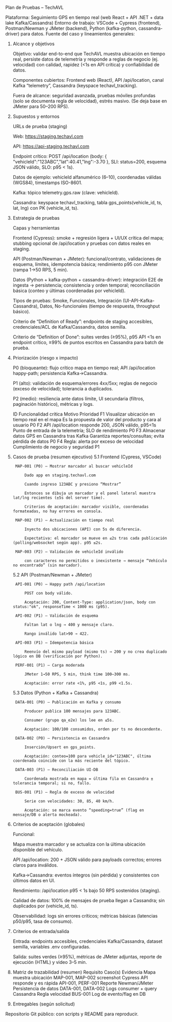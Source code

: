 Plan de Pruebas – TechAVL

Plataforma: Seguimiento GPS en tiempo real (web React + API .NET + data lake Kafka/Cassandra)
Entorno de trabajo: VSCode + Cypress (frontend), Postman/Newman y JMeter (backend), Python (kafka-python, cassandra-driver) para datos.
Fuente del caso y lineamientos generales:

1) Alcance y objetivos

    Objetivo: validar end-to-end que TechAVL muestra ubicación en tiempo real, persiste datos de telemetría y responde a reglas de negocio (ej. velocidad) con calidad, rapidez (<1s en API crítica) y confiabilidad de datos.

    Componentes cubiertos: Frontend web (React), API /api/location, canal Kafka “telemetry”, Cassandra (keyspace techavl_tracking).

    Fuera de alcance: seguridad avanzada, pruebas móviles profundas (solo se documenta regla de velocidad), estrés masivo. (Se deja base en JMeter para 50–200 RPS).

2) Supuestos y entornos

    URLs de prueba (staging)

    Web: https://staging.techavl.com

    API: https://api-staging.techavl.com

    Endpoint crítico: POST /api/location (body: { "vehicleId":"123ABC","lat":40.41,"lng":-3.70 }, SLI: status=200, esquema JSON válido, SLO: p95 < 1s).

    Datos de ejemplo: vehicleId alfanumérico (6–10), coordenadas válidas (WGS84), timestamps ISO-8601.

    Kafka: tópico telemetry.gps.raw (clave: vehicleId).

    Cassandra: keyspace techavl_tracking, tabla gps_points(vehicle_id, ts, lat, lng) con PK (vehicle_id, ts).

3) Estrategia de pruebas

    Capas y herramientas

    Frontend (Cypress): smoke + regresión ligera + UI/UX crítica del mapa; stubbing opcional de /api/location y pruebas con datos reales en staging.

    API (Postman/Newman + JMeter): funcional/contrato, validaciones de esquema, límites, idempotencia básica; rendimiento p95 con JMeter (rampa 1→50 RPS, 5 min).

    Datos (Python + kafka-python + cassandra-driver): integración E2E de ingesta → persistencia; consistencia y orden temporal; reconciliación básica (conteo y últimas coordenadas por vehicleId).

    Tipos de pruebas: Smoke, Funcionales, Integración (UI-API-Kafka-Cassandra), Datos, No-funcionales (tiempo de respuesta, throughput básico).

    Criterio de “Definition of Ready”: endpoints de staging accesibles, credenciales/ACL de Kafka/Cassandra, datos semilla.

    Criterio de “Definition of Done”: suites verdes (≥95%), p95 API <1s en endpoint crítico, ≥99% de puntos escritos en Cassandra para batch de prueba.

4) Priorización (riesgo x impacto)

    P0 (bloqueante): flujo crítico mapa en tiempo real; API /api/location happy-path; persistencia Kafka→Cassandra.

    P1 (alto): validación de esquema/errores 4xx/5xx; reglas de negocio (exceso de velocidad); tolerancia a duplicados.

    P2 (medio): resiliencia ante datos límite, UI secundaria (filtros, paginación histórico), métricas y logs.

    ID	Funcionalidad crítica	                                Motivo	                                                    Prioridad
    F1	Visualizar ubicación en tiempo real en el mapa	        Es la propuesta de valor del producto y cara al usuario    	P0
    F2	API /api/location responde 200, JSON válido, p95<1s	    Punto de entrada de la telemetría; SLO de rendimiento	    P0
    F3	Almacenar datos GPS en Cassandra tras Kafka	            Garantiza reportes/consultas; evita pérdida de datos	    P0
    F4	Regla: alerta por exceso de velocidad	                Cumplimiento de negocio y seguridad	                        P1



5) Casos de prueba (resumen ejecutivo)
    5.1 Frontend (Cypress, VSCode)

        MAP-001 (P0) – Mostrar marcador al buscar vehicleId

            Dado app en staging.techavl.com

            Cuando ingreso 123ABC y presiono “Mostrar”

            Entonces se dibuja un marcador y el panel lateral muestra lat/lng recientes (±5s del server time).

            Criterios de aceptación: marcador visible, coordenadas formateadas, no hay errores en consola.

        MAP-002 (P1) – Actualización en tiempo real

            Inyecto dos ubicaciones (API) con 5s de diferencia.

            Expectativa: el marcador se mueve en ≤2s tras cada publicación (polling/websocket según app). p95 ≤2s.

        MAP-003 (P2) – Validación de vehicleId inválido

            con caracteres no permitidos o inexistente → mensaje “Vehículo no encontrado” (sin marcador).

    5.2 API (Postman/Newman + JMeter)

        API-001 (P0) – Happy path /api/location

            POST con body válido.

            Aceptación: 200, Content-Type: application/json, body con status:"ok", responseTime < 1000 ms (p95).

        API-002 (P1) – Validación de esquema

            Faltan lat o lng → 400 y mensaje claro.

            Rango inválido lat>90 → 422.

        API-003 (P1) – Idempotencia básica

            Reenvío del mismo payload (mismo ts) → 200 y no crea duplicado lógico en DB (verificación por Python).

        PERF-001 (P1) – Carga moderada

            JMeter 1→50 RPS, 5 min, think time 100–300 ms.

            Aceptación: error rate <1%, p95 <1s, p99 <1.5s.

    5.3 Datos (Python + Kafka + Cassandra)

        DATA-001 (P0) – Publicación en Kafka y consumo

            Producer publica 100 mensajes para 123ABC.

            Consumer (grupo qa_e2e) los lee en ≤5s.

            Aceptación: 100/100 consumidos, orden por ts no descendente.

        DATA-002 (P0) – Persistencia en Cassandra

            Inserción/Upsert en gps_points.

            Aceptación: conteo=100 para vehicle_id="123ABC", última coordenada coincide con la más reciente del tópico.

        DATA-003 (P1) – Reconciliación UI-DB

            Coordenada mostrada en mapa = última fila en Cassandra ± tolerancia temporal; si no, fallo.

        BUS-001 (P1) – Regla de exceso de velocidad

            Serie con velocidades: 30, 85, 40 km/h.

            Aceptación: se marca evento “speeding=true” (flag en mensaje/DB o alerta mockeada).

            

6) Criterios de aceptación (globales)

    Funcional:

    Mapa muestra marcador y se actualiza con la última ubicación disponible del vehículo.

    API /api/location: 200 + JSON válido para payloads correctos; errores claros para inválidos.

    Kafka→Cassandra: eventos íntegros (sin pérdida) y consistentes con últimos datos en UI.

    Rendimiento: /api/location p95 < 1s bajo 50 RPS sostenidos (staging).

    Calidad de datos: 100% de mensajes de prueba llegan a Cassandra; sin duplicados por (vehicle_id, ts).

    Observabilidad: logs sin errores críticos; métricas básicas (latencias p50/p95, tasa de consumo).

7) Criterios de entrada/salida

    Entrada: endpoints accesibles, credenciales Kafka/Cassandra, dataset semilla, variables .env configuradas.

    Salida: suites verdes (≥95%), métricas de JMeter adjuntas, reporte de ejecución (HTML) y video 3–5 min.

8) Matriz de trazabilidad (resumen)
    Requisito	                Caso(s)	                Evidencia
    Mapa muestra ubicación	    MAP-001, MAP-002	    screenshot Cypress
    API responde y es rápida	API-001, PERF-001	    Reporte Newman/JMeter
    Persistencia de datos	    DATA-001, DATA-002	    Logs consumer + query Cassandra
    Regla velocidad	            BUS-001	                Log de evento/flag en DB

9) Entregables (según solicitud)

Repositorio Git público: con scripts y README para reproducir.

